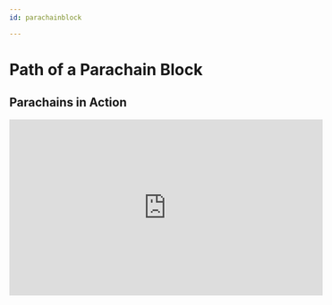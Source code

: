 ```yaml
---
id: parachainblock

---
```


# Path of a Parachain Block

## Parachains in Action

<iframe width="560" height="315" src="https://www.youtube.com/embed/AlnjFIfwOH0" title="YouTube video player" frameborder="0" allow="accelerometer; autoplay; clipboard-write; encrypted-media; gyroscope; picture-in-picture" allowfullscreen></iframe>